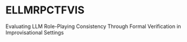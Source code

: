 # ELLMRPCTFVIS
Evaluating LLM Role-Playing Consistency Through Formal Verification in Improvisational Settings

